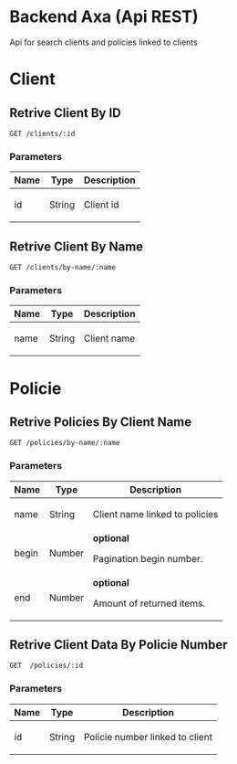 Backend Axa (Api REST)
==========

Api for search clients and policies linked to clients

# Client

## Retrive Client By ID



	GET /clients/:id


### Parameters

| Name    | Type      | Description                          |
|---------|-----------|--------------------------------------|
| id	  | String	  |  <p>Client id</p>                    |

## Retrive Client By Name



	GET /clients/by-name/:name


### Parameters

| Name    | Type      | Description                          |
|---------|-----------|--------------------------------------|
| name	  | String	  |  <p>Client name</p>                  |

# Policie

## Retrive Policies By Client Name



	GET /policies/by-name/:name


### Parameters

| Name    | Type      | Description                          |
|---------|-----------|--------------------------------------|
| name	  | String	  |  <p>Client name linked to policies</p>                    |
| begin			| Number			| **optional** <p>Pagination begin number.</p>							|
| end			| Number			| **optional** <p>Amount of returned items.</p>				

## Retrive Client Data By Policie Number



	GET  /policies/:id


### Parameters

| Name    | Type      | Description                          |
|---------|-----------|--------------------------------------|
| id	  | String	  |  <p>Policie number linked to client</p>                  |